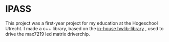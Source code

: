 # IPASS
This project was a first-year project for my education at the Hogeschool Utrecht. I made a c++ library, based on the [in-house hwlib-library](https://github.com/wovo/hwlib) , used to drive the max7219 led matrix driverchip.
